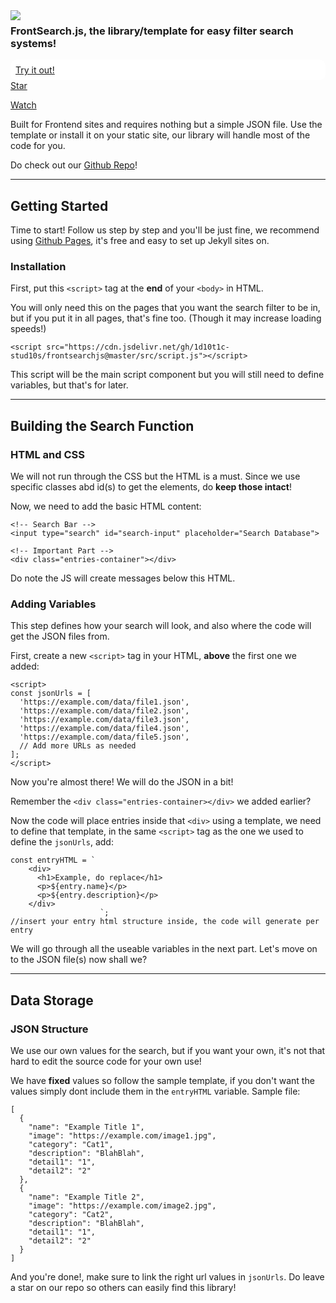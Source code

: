 
<img src="https://frontsearch.js.org/favicon.png" style="float: left;">
<h3>FrontSearch.js, the library/template for easy filter search systems!</h3>

<div style="background-color: #ffffff !important; border-radius: 10px; padding: 8px !important; text-decoration: none !important; color: #000000 !important;">
<a href="/try">Try it out!</a>
</div>

<div style="display: block; margin: 0 auto;">
<a class="github-button" href="https://github.com/1D10T1C-STUD10S/frontsearchjs" data-color-scheme="no-preference: dark; light: dark; dark: dark;" data-icon="octicon-star" data-size="large" data-show-count="true" aria-label="Star 1D10T1C-STUD10S/frontsearchjs on GitHub">Star</a>

<a class="github-button" href="https://github.com/1D10T1C-STUD10S/frontsearchjs/subscription" data-color-scheme="no-preference: dark; light: dark; dark: dark;" data-icon="octicon-eye" data-size="large" data-show-count="true" aria-label="Watch 1D10T1C-STUD10S/frontsearchjs on GitHub">Watch</a>
</div>

Built for Frontend sites and requires nothing but a simple JSON file.
Use the template or install it on your static site, our library will handle most of the code for you. 

Do check out our [Github Repo](https://github.com/1D10T1C-STUD10S/frontsearchjs)!

---

## Getting Started

Time to start! Follow us step by step and you'll be just fine, we recommend using [Github Pages](https://pages.github.com), it's free and easy to set up Jekyll sites on.

### Installation

First, put this `<script>` tag at the **end** of your `<body>` in HTML.

You will only need this on the pages that you want the search filter to be in, but if you put it in all pages, that's fine too. (Though it may increase loading speeds!)

```
<script src="https://cdn.jsdelivr.net/gh/1d10t1c-stud10s/frontsearchjs@master/src/script.js"></script>
```

This script will be the main script component but you will still need to define variables, but that's for later.

---

## Building the Search Function

### HTML and CSS

We will not run through the CSS but the HTML is a must. Since we use specific classes abd id(s) to get the elements, do **keep those intact**!

Now, we need to add the basic HTML content:

```
<!-- Search Bar -->
<input type="search" id="search-input" placeholder="Search Database">

<!-- Important Part -->
<div class="entries-container"></div>
```

Do note the JS will create messages below this HTML.

### Adding Variables


This step defines how your search will look, and also where the code will get the JSON files from.

First, create a new `<script>` tag in your HTML, **above** the first one we added:

```
<script>
const jsonUrls = [
  'https://example.com/data/file1.json',
  'https://example.com/data/file2.json',
  'https://example.com/data/file3.json',
  'https://example.com/data/file4.json',
  'https://example.com/data/file5.json',
  // Add more URLs as needed
];
</script>
```

Now you're almost there! We will do the JSON in a bit!

Remember the `<div class="entries-container></div>` we added earlier?

Now the code will place entries inside that `<div>` using a template, we need to define that template, in the same `<script>` tag as the one we used to define the `jsonUrls`, add:

```
const entryHTML = `        
    <div>
      <h1>Example, do replace</h1>
      <p>${entry.name}</p>
      <p>${entry.description}</p>
    </div>
                    `;
//insert your entry html structure inside, the code will generate per entry
```

We will go through all the useable variables in the next part.
Let's move on to the JSON file(s) now shall we?

---

## Data Storage

### JSON Structure

We use our own values for the search, but if you want your own, it's not that hard to edit the source code for your own use!

We have **fixed** values so follow the sample template, if you don't want the values simply dont include them in the `entryHTML` variable. Sample file:

```
[
  {
    "name": "Example Title 1",
    "image": "https://example.com/image1.jpg",
    "category": "Cat1",
    "description": "BlahBlah",
    "detail1": "1",
    "detail2": "2"
  },
  {
    "name": "Example Title 2",
    "image": "https://example.com/image2.jpg",
    "category": "Cat2",
    "description": "BlahBlah",
    "detail1": "1",
    "detail2": "2"
  }
]
```

And you're done!, make sure to link the right url values in `jsonUrls`. Do leave a star on our repo so others can easily find this library!

<script>
const jsonUrls = [
  'https://frontsearch.js.org/src/sample.json'
  // Add more URLs as needed
];

const entryHTML = `        
    <div>
      <h1>Example</h1>
      <p>${entry.name}</p>
      <p>${entry.description}</p>
      <p>${entry.category}</p>
    </div>
                  `;
//insert your entry html structure inside, the code will generate per entry
</script>

<!-- Place this tag in your head or just before your close body tag. For writers, please ignore this tag. -->
<script async defer src="https://buttons.github.io/buttons.js"></script>
